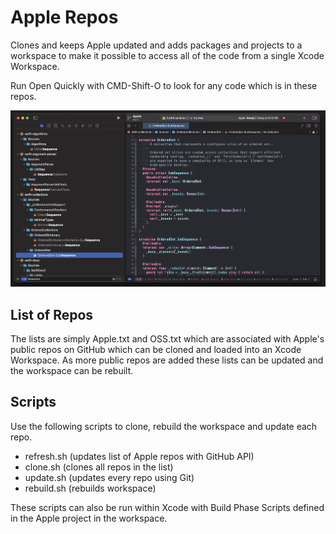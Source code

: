 # Apple Repos

Clones and keeps Apple updated and adds packages and projects to a workspace to make it possible to access all of the code from a single Xcode Workspace.

Run Open Quickly with CMD-Shift-O to look for any code which is in these repos.

![Workspace](Workspace.png)

## List of Repos

The lists are simply Apple.txt and OSS.txt which are associated with Apple's public repos on GitHub which can be cloned and loaded into an Xcode Workspace. As more public repos are added these lists can be updated and the workspace can be rebuilt.

## Scripts

Use the following scripts to clone, rebuild the workspace and update each repo.

* refresh.sh (updates list of Apple repos with GitHub API)
* clone.sh (clones all repos in the list)
* update.sh (updates every repo using Git)
* rebuild.sh  (rebuilds workspace)

These scripts can also be run within Xcode with Build Phase Scripts defined in the Apple project in the workspace.

